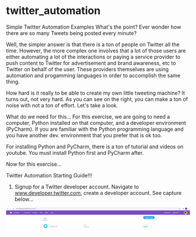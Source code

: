 # twitter_automation
Simple Twitter Automation Examples
What's the point?
Ever wonder how there are so many Tweets being posted every minute? 

Well, the simpler answer is that there is a ton of people on Twitter all the time. However, the more complex one involves that a lot of those users are either automating a lot of the interactions or paying a service provider to push content to Twitter for advertisement and brand awareness, etc to Twitter on behalf of the user. These providers themselves are using automation and progamming languages in order to accomplish the same thing. 

How hard is it really to be able to create my own little tweeting machine? It turns out, not very hard. As you can see on the right, you can make a ton of noise with not a ton of effort. Let's take a look.

What do we need for this...
For this exercise, we are going to need a computer, Python installed on that computer, and a developer environment (PyCharm). If you are familiar with the Python programming language and you have another dev. environment that you prefer that is ok too. 
 
For installing Python and PyCharm, there is a ton of tutorial and videos on youtube. You must install Python first and PyCharm after.
 
Now for this exercise...

Twitter Automation Starting Guide!!!

1. Signup for a Twitter developer account.
Navigate to www.developer.twitter.com, create a developer account. See capture below...

![](img/step_1.png)
